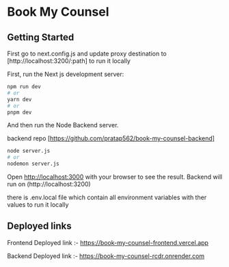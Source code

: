 # Book My Counsel

## Getting Started

First go to next.config.js and update proxy destination to [http://localhost:3200/:path] to run it locally

First, run the Next js development server:

```bash
npm run dev
# or
yarn dev
# or
pnpm dev
```
And then run the Node Backend server.

backend repo [https://github.com/pratap562/book-my-counsel-backend]

```bash
node server.js
# or
nodemon server.js
```


Open [http://localhost:3000](http://localhost:3000) with your browser to see the result.
Backend will run on (http://localhost:3200)

there is .env.local file which contain all environment variables with ther values to run it locally


## Deployed links

Frontend Deployed link :- https://book-my-counsel-frontend.vercel.app

Backend Deployed link :- https://book-my-counsel-rcdr.onrender.com
